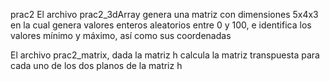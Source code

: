 prac2
El archivo prac2_3dArray genera una matriz con dimensiones 5x4x3 en la cual genera valores
enteros aleatorios entre 0 y 100, e identifica los valores mínimo y máximo, así como sus coordenadas

El archivo prac2_matrix, dada la matriz h calcula la matriz transpuesta para cada uno
de los dos planos de la matriz h
